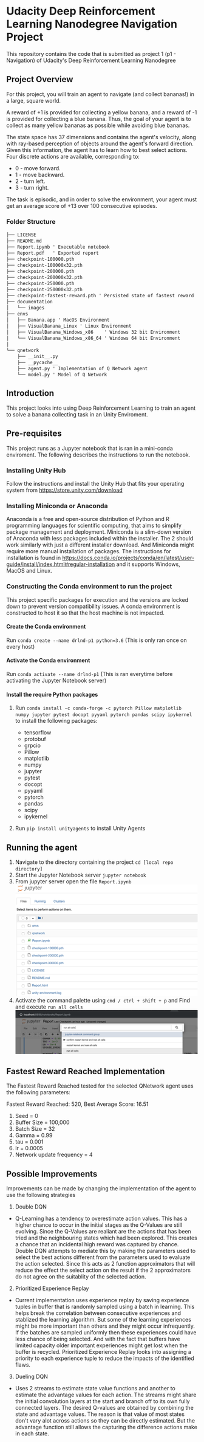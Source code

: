 # Udacity Deep Reinforcement Learning Nanodegree Navigation Project
This repository contains the code that is submitted as project 1 (p1 - Navigation) of Udacity's Deep Reinforcement Learning Nanodegree

## Project Overview
For this project, you will train an agent to navigate (and collect bananas!) in a large, square world.

A reward of +1 is provided for collecting a yellow banana, and a reward of -1 is provided for collecting a blue banana. Thus, the goal of your agent is to collect as many yellow bananas as possible while avoiding blue bananas.

The state space has 37 dimensions and contains the agent's velocity, along with ray-based perception of objects around the agent's forward direction. Given this information, the agent has to learn how to best select actions. Four discrete actions are available, corresponding to:

- 0 - move forward.
- 1 - move backward.
- 2 - turn left.
- 3 - turn right.

The task is episodic, and in order to solve the environment, your agent must get an average score of +13 over 100 consecutive episodes.

### Folder Structure

```
├── LICENSE
├── README.md
├── Report.ipynb ' Executable notebook 
├── Report.pdf   ' Exported report
├── checkpoint-100000.pth
├── checkpoint-100000x32.pth
├── checkpoint-200000.pth
├── checkpoint-200000x32.pth
├── checkpoint-250000.pth
├── checkpoint-250000x32.pth
├── checkpoint-fastest-reward.pth ' Persisted state of fastest reward
├── documentation
│   └── images
├── envs
│   ├── Banana.app ' MacOS Environment
│   ├── VisualBanana_Linux ' Linux Environment
│   ├── VisualBanana_Windows_x86    ' Windows 32 bit Environment
│   └── VisualBanana_Windows_x86_64 ' Windows 64 bit Environment
│   
└── qnetwork
    ├── __init__.py
    ├── __pycache__
    ├── agent.py ' Implementation of Q Network agent
    └── model.py ' Model of Q Network

```

## Introduction

This project looks into using Deep Reinforcement Learning to train an agent to solve a banana collecting task in an Unity Enviroment.

## Pre-requisites

This project runs as a Jupyter notebook that is ran in a mini-conda enviroment. The following describes the instructions to run the notebook.

### Installing Unity Hub
Follow the instructions and install the Unity Hub that fits your operating system from https://store.unity.com/download

### Installing Miniconda or Anaconda

Anaconda is a free and open-source distribution of Python and R programming languages for scientific computing, that aims to simplify package management and deployment. Miniconda is a slim-down version of Anaconda with less packages included within the installer. The 2 should work similarly with just a different installer download. And Miniconda might require more manual installation of packages. The instructions for installation is found in https://docs.conda.io/projects/conda/en/latest/user-guide/install/index.html#regular-installation and it supports Windows, MacOS and Linux.

### Constructing the Conda environment to run the project

This project specific packages for execution and the versions are locked down to prevent version compatibility issues. A conda environment is constructed to host it so that the host machine is not impacted.

#### Create the Conda environment

Run `conda create --name drlnd-p1 python=3.6` (This is only ran once on every host)

#### Activate the Conda environment

Run `conda activate --name drlnd-p1` (This is ran everytime before activating the Jupyter Notebook server)

#### Install the require Python packages

1. Run `conda install -c conda-forge -c pytorch Pillow matplotlib numpy jupyter pytest docopt pyyaml pytorch pandas scipy ipykernel` to install the following packages:

    - tensorflow
    - protobuf
    - grpcio
    - Pillow
    - matplotlib 
    - numpy
    - jupyter 
    - pytest
    - docopt 
    - pyyaml 
    - pytorch
    - pandas 
    - scipy 
    - ipykernel
2. Run `pip install unityagents` to install Unity Agents

## Running the agent

1. Navigate to the directory containing the project `cd [local repo directory]`
2. Start the Jupyter Notebook server `jupyter notebook`
3. From jupyter server open the file `Report.ipynb`
   ![alt text](documentation/images/project_directory.png "Jupyter Notebook project folder")
4. Activate the command palette using `cmd / ctrl + shift + p` and Find and execute `run all cells`
   ![alt text](documentation/images/command_palette_run_all_cells.png "Command Palette run all cells")

## Fastest Reward Reached Implementation
The Fastest Reward Reached tested for the selected QNetwork agent uses the following parameters:

Fastest Reward Reached: 520, Best Average Score: 16.51
   1. Seed = 0
   2. Buffer Size = 100,000
   3. Batch Size = 32
   4. Gamma = 0.99
   5. tau = 0.001
   6. lr = 0.0005
   7. Network update frequency = 4

## Possible Improvements

Improvements can be made by changing the implementation of the agent to use the following strategies

1) Double DQN
- Q-Learning has a tendency to overestimate action values. This has a higher chance to occur in the initial stages as the Q-Values are still evolving. Since the Q-Values are realiant are the actions that has been tried and the neighbouring states which had been explored. This creates a chance that an incidental high reward was captured by chance. Double DQN attempts to mediate this by making the parameters used to select the best actions different from the parameters used to evaluate the action selected. Since this acts as 2 function approximators that will reduce the effect the select action on the result if the 2 approximators do not agree on the suitablity of the selected action.
2) Prioritized Experience Replay
- Current implementation uses experience replay by saving experience tuples in buffer that is randomly sampled using a batch in learning. This helps break the correlation between consecutive experiences and stablized the learning algorithm. But some of the learning experiences might be more important than others and they might occur infrequently. If the batches are sampled uniformly then these experiences could have less chance of being selected. And with the fact that buffers have limited capacity older important experiences might get lost when the buffer is recycled. Prioritized Experience Replay looks into assigning a priority to each experience tuple to reduce the impacts of the identified flaws.
3) Dueling DQN
- Uses 2 streams to estimate state value functions and another to estimate the advantage values for each action. The streams might share the initial convolution layers at the start and branch off to its own fully connected layers. The desired Q-values are obtained by combining the state and advantage values. The reason is that value of most states don't vary alot across actions so they can be directly estimated. But the advantage function still allows the capturing the difference actions make in each state.